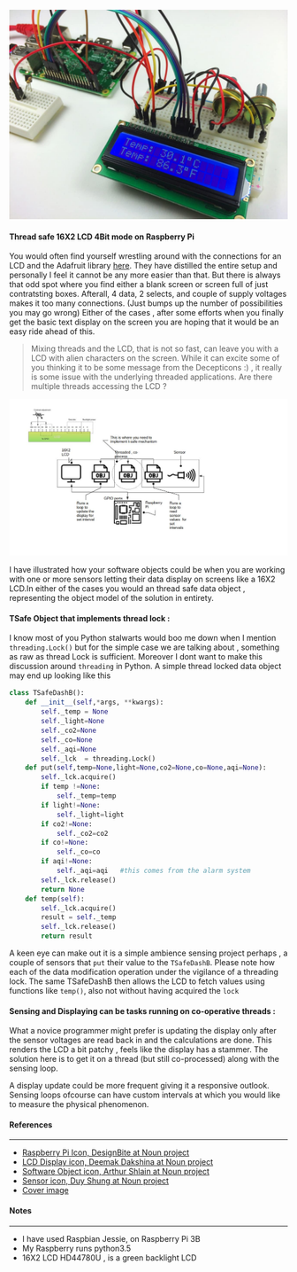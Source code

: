 ![cover](Raspberry-Pi-LCD-Set-Up-and-Programming-in-Python-Temperature-Sensor-Output-to-LCD-1.jpg)

#### Thread safe 16X2 LCD 4Bit mode on Raspberry Pi

You would often find yourself wrestling around with the connections for an LCD and the Adafruit library [here](https://github.com/adafruit/Adafruit_Python_CharLCD). They have distilled the entire setup and personally I feel it cannot be any more easier than that. But there is always that odd spot where you find either a blank screen or screen full of just contratsting boxes. Afterall, 4 data, 2 selects, and couple of supply voltages makes it too many connections. (Just bumps up the number of possibilities you may go wrong) Either of the cases , after some efforts when you finally get the basic text display on the screen you are hoping that it would be an easy ride ahead of this.

> Mixing threads and the LCD, that is not so fast, can leave you with a LCD with alien characters on the screen. While it can excite some of you thinking it to be some message from the Decepticons :) , it really is some issue with the underlying threaded applications. Are there multiple threads accessing the LCD ?

![Illustrating Tsafe LED](tsafeled.jpg)

I have illustrated how your software objects could be when you are working with one or more sensors letting their data display on screens like a 16X2 LCD.In either of the cases you would an thread safe data object , representing the object model of the solution in entirety. 

#### TSafe Object that implements thread lock :

I know most of you Python stalwarts would boo me down when I mention `threading.Lock()` but for the simple case we are talking about , something as raw as thread Lock is sufficient. Moreover I dont want to make this discussion around `threading` in Python. A simple thread locked data object may end up looking like this

```python
class TSafeDashB():
    def __init__(self,*args, **kwargs):
        self._temp = None
        self._light=None
        self._co2=None
        self._co=None
        self._aqi=None
        self._lck  = threading.Lock()
    def put(self,temp=None,light=None,co2=None,co=None,aqi=None):
        self._lck.acquire()
        if temp !=None:
            self._temp=temp
        if light!=None:
            self._light=light
        if co2!=None:
            self._co2=co2
        if co!=None:
            self._co=co
        if aqi!=None:
            self._aqi=aqi   #this comes from the alarm system
        self._lck.release()
        return None
    def temp(self):
        self._lck.acquire()
        result = self._temp
        self._lck.release()
        return result
```

A keen eye can make out it is a simple ambience sensing project perhaps , a couple of sensors that `put` their value to the `TSafeDashB`. Please note how each of the data modification operation under the vigilance of a threading lock. The same TSafeDashB then allows the LCD to fetch values using functions like `temp()`, also not without having acquired the `lock`

#### Sensing and Displaying can be tasks running on co-operative threads :

What a novice programmer might prefer is updating the display only after the sensor voltages are read back in and the calculations are done. This renders the LCD a bit patchy , feels like the display has a stammer. The solution here is to get it on a thread (but still co-processed) along with the sensing loop. 

A display update could be more frequent giving it a responsive outlook. Sensing loops ofcourse can have custom intervals at which you would like to measure the physical phenomenon.


#### References
---

- [Raspberry Pi Icon, DesignBite at Noun project](https://thenounproject.com/)
- [LCD Display icon, Deemak Dakshina at Noun project](https://thenounproject.com/)
- [Software Object icon, Arthur Shlain at Noun project](https://thenounproject.com/)
- [Sensor icon, Duy Shung at Noun project](https://thenounproject.com/)
- [Cover image](http://www.circuitbasics.com/raspberry-pi-lcd-set-up-and-programming-in-python/)

#### Notes 
----

- I have used Raspbian Jessie, on Raspberry Pi 3B 
- My Raspberry runs python3.5
- 16X2 LCD HD44780U , is a green backlight LCD
